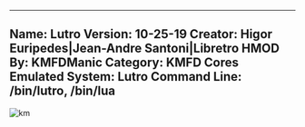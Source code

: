 -----------------------
Name: Lutro
Version: 10-25-19
Creator: Higor Euripedes|Jean-Andre Santoni|Libretro
HMOD By: KMFDManic
Category: KMFD Cores
Emulated System: Lutro
Command Line: /bin/lutro, /bin/lua
-----------------------
![km](https://i.imgur.com/Q14tlTh.png)
